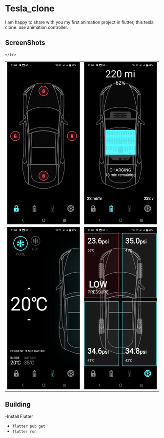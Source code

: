 # Tesla_clone

I am happy to share with you my first animation project in flutter, this tesla clone.
use animation controller.

## ScreenShots

<table>
    <tr>
        <td><img src="assets/images/image1.jpg" width="400" /></td>
        <td><img src="assets/images/image2.jpg" width="400" /></td>
    </tr>
    <tr>
        <td><img src="assets/images/image3.jpg" width="400" /></td>
        <td><img src="assets/images/image4.jpg" width="400" /></td>
        
    </tr>
</table>


## Building

-Install Flutter
- `flutter pub get`
- `flutter run`
